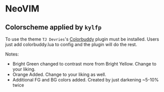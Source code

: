 # NeoVIM
## Colorscheme applied by `kylfp`

To use the theme `TJ Devries`'s [Colorbuddy](https://github.com/tjdevries/colorbuddy.nvim) plugin must be installed. Users just add colorbuddy.lua to config and the plugin will do the rest.

Notes:

- Bright Green changed to contrast more from Bright Yellow. Change to your liking.
- Orange Added. Change to your liking as well.
- Additional FG and BG colors added. Created by just darkening ~5-10% twice
